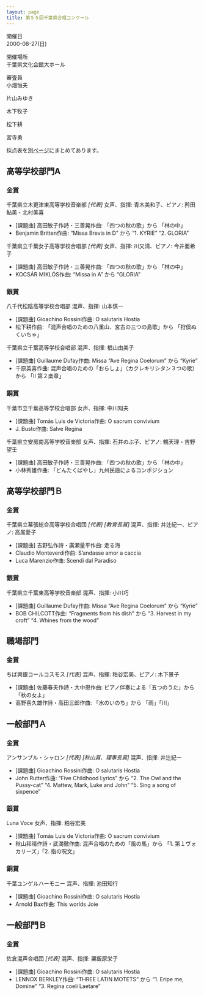 ```yaml
---
layout: page
title: 第５５回千葉県合唱コンクール
---
```

開催日  
2000-08-27(日)

開催場所  
千葉県文化会館大ホール

審査員  
小畑恒夫

片山みゆき

木下牧子

松下耕

宮寺勇

採点表を[別ページ](../chiba-score/)にまとめてあります。

高等学校部門A
-------------

### 金賞

<span class="choir-name">千葉県立木更津東高等学校音楽部</span> *\[代表\]*
女声、指揮: 青木美和子、ピアノ: 矜田鮎美・北村美喜

-   \[課題曲\] 高田敏子作詩・三善晃作曲: 「四つの秋の歌」から 「林の中」
-   Benjamin Britten作曲: “Missa Brevis in D” から “1. KYRIE” “2. GLORIA”

<span class="choir-name">千葉県立千葉女子高等学校合唱部</span> *\[代表\]*
女声、指揮: 川又清、ピアノ: 今井亜希子

-   \[課題曲\] 高田敏子作詩・三善晃作曲: 「四つの秋の歌」から 「林の中」
-   KOCSÁR MIKLÓS作曲: “Missa in A” から “GLORIA”

### 銀賞

<span class="choir-name">八千代松陰高等学校合唱部</span>
混声、指揮: 山本慎一

-   \[課題曲\] Gioachino Rossini作曲: O salutaris Hostia
-   松下耕作曲: 「混声合唱のための八重山、宮古の三つの島歌」から 「狩俣ぬくいちゃ」

<span class="choir-name">千葉県立千葉高等学校合唱部</span>
混声、指揮: 椙山由美子

-   \[課題曲\] Guillaume Dufay作曲: Missa “Ave Regina Coelorum” から “Kyrie”
-   千原英喜作曲: 混声合唱のための「おらしょ」（カクレキリシタン３つの歌）から 「Ⅱ 第２楽章」

### 銅賞

<span class="choir-name">千葉市立千葉高等学校合唱部</span>
女声、指揮: 中川知夫

-   \[課題曲\] Tomás Luis de Victoria作曲: O sacrum convivium
-   J. Busto作曲: Salve Regina

<span class="choir-name">千葉県立安房南高等学校音楽部</span>
女声、指揮: 石井のぶ子、ピアノ: 鶴天理・吉野望壬

-   \[課題曲\] 高田敏子作詩・三善晃作曲: 「四つの秋の歌」から 「林の中」
-   小林秀雄作曲: 「どんたくばやし」九州民謡によるコンポジション

高等学校部門Ｂ
--------------

### 金賞

<span class="choir-name">千葉県立幕張総合高等学校合唱団</span> *\[代表\]* *\[教育長賞\]*
混声、指揮: 井辻紀一、ピアノ: 高尾愛子

-   \[課題曲\] 吉野弘作詩・廣瀬量平作曲: 走る海
-   Claudio Monteverdi作曲: S’andasse amor a caccia
-   Luca Marenzio作曲: Scendi dal Paradiso

### 銀賞

<span class="choir-name">千葉県立千葉東高等学校音楽部</span>
混声、指揮: 小川巧

-   \[課題曲\] Guillaume Dufay作曲: Missa “Ave Regina Coelorum” から “Kyrie”
-   BOB CHILCOTT作曲: “Fragments from his dish” から “3. Harvest in my croft” “4. Whines from the wood”

職場部門
--------

### 金賞

<span class="choir-name">ちば興銀コールコスモス</span> *\[代表\]*
混声、指揮: 粕谷宏美、ピアノ: 木下景子

-   \[課題曲\] 佐藤春夫作詩・大中恩作曲: ピアノ伴奏による「五つのうた」から 「秋の女よ」
-   高野喜久雄作詩・高田三郎作曲: 「水のいのち」から 「雨」「川」

一般部門Ａ
----------

### 金賞

<span class="choir-name">アンサンブル・シャロン</span> *\[代表\]* *\[秋山賞、理事長賞\]*
混声、指揮: 井辻紀一

-   \[課題曲\] Gioachino Rossini作曲: O salutaris Hostia
-   John Rutter作曲: “Five Childhood Lyrics” から “2. The Owl and the Pussy-cat” “4. Mattew, Mark, Luke and John” “5. Sing a song of sixpence”

### 銀賞

<span class="choir-name">Luna Voce</span>
女声、指揮: 粕谷宏美

-   \[課題曲\] Tomás Luis de Victoria作曲: O sacrum convivium
-   秋山邦晴作詩・武満徹作曲: 混声合唱のための「風の馬」から 「1. 第１ヴォカリーズ」「2. 指の呪文」

### 銅賞

<span class="choir-name">千葉ユンゲルハーモニー</span>
混声、指揮: 池田知行

-   \[課題曲\] Gioachino Rossini作曲: O salutaris Hostia
-   Arnold Bax作曲: This worlds Joie

一般部門Ｂ
----------

### 金賞

<span class="choir-name">佐倉混声合唱団</span> *\[代表\]*
混声、指揮: 粟飯原栄子

-   \[課題曲\] Gioachino Rossini作曲: O salutaris Hostia
-   LENNOX BERKLEY作曲: “THREE LATIN MOTETS” から “1. Eripe me, Domine” “3. Regina coeli Laetare”
